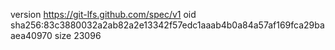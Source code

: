 version https://git-lfs.github.com/spec/v1
oid sha256:83c3880032a2ab82a2e13342f57edc1aaab4b0a84a57af169fca29baaea40970
size 23096
